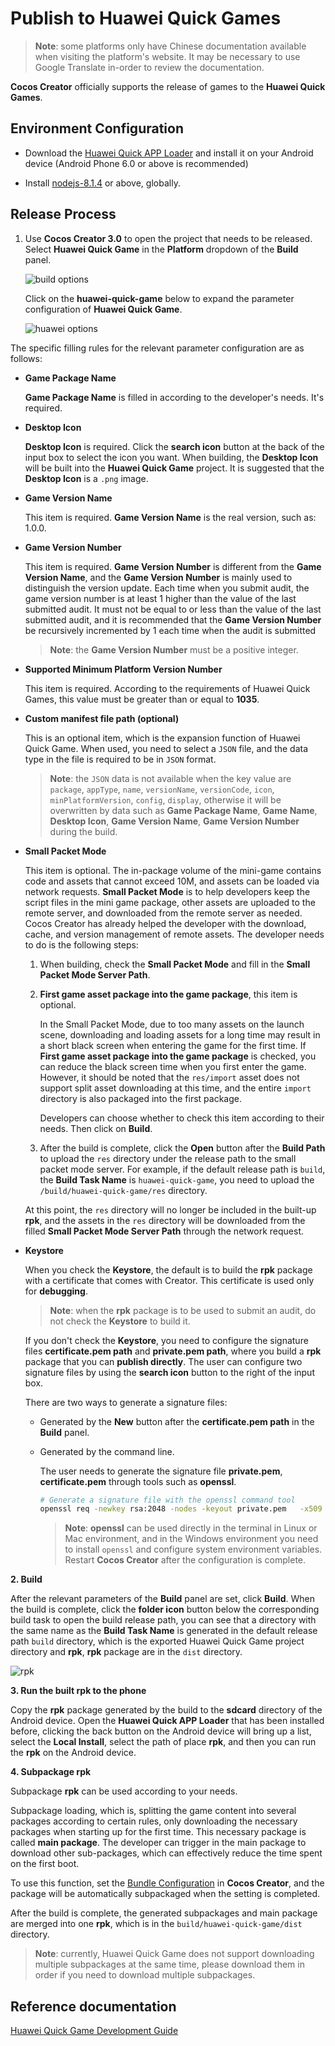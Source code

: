 # Publish to Huawei Quick Games

> **Note**: some platforms only have Chinese documentation available when visiting the platform's website. It may be necessary to use Google Translate in-order to review the documentation.

__Cocos Creator__ officially supports the release of games to the **Huawei Quick Games**.

## Environment Configuration

- Download the [Huawei Quick APP Loader](https://developer.huawei.com/consumer/en/doc/development/quickApp-Guides/quickapp-installtool#h1-1575365259108) and install it on your Android device (Android Phone 6.0 or above is recommended)

- Install [nodejs-8.1.4](https://nodejs.org/en/download/) or above, globally.

## Release Process

1. Use **Cocos Creator 3.0** to open the project that needs to be released. Select **Huawei Quick Game** in the **Platform** dropdown of the **Build** panel.

    ![build options](./publish-huawei-quick-game/build_options.jpg)

    Click on the **huawei-quick-game** below to expand the parameter configuration of **Huawei Quick Game**.

    ![huawei options](./publish-huawei-quick-game/huawei_options.jpg)

The specific filling rules for the relevant parameter configuration are as follows:

- **Game Package Name**

  **Game Package Name** is filled in according to the developer's needs. It's required.

- **Desktop Icon**

  **Desktop Icon** is required. Click the **search icon** button at the back of the input box to select the icon you want. When building, the **Desktop Icon** will be built into the **Huawei Quick Game** project. It is suggested that the **Desktop Icon** is a `.png` image.

- **Game Version Name**

  This item is required. **Game Version Name** is the real version, such as: 1.0.0.

- **Game Version Number**

  This item is required. **Game Version Number** is different from the **Game Version Name**, and the **Game Version Number** is mainly used to distinguish the version update. Each time when you submit audit, the game version number is at least 1 higher than the value of the last submitted audit. It must not be equal to or less than the value of the last submitted audit, and it is recommended that the **Game Version Number** be recursively incremented by 1 each time when the audit is submitted

  > **Note**: the **Game Version Number** must be a positive integer.

- **Supported Minimum Platform Version Number**

  This item is required. According to the requirements of Huawei Quick Games, this value must be greater than or equal to **1035**.

- **Custom manifest file path (optional)**

  This is an optional item, which is the expansion function of Huawei Quick Game. When used, you need to select a `JSON` file, and the data type in the file is required to be in `JSON` format.

  > **Note**: the `JSON` data is not available when the key value are `package`, `appType`, `name`, `versionName`, `versionCode`, `icon`, `minPlatformVersion`, `config`, `display`, otherwise it will be overwritten by data such as **Game Package Name**, **Game Name**, **Desktop Icon**, **Game Version Name**, **Game Version Number** during the build.

- **Small Packet Mode**

  This item is optional. The in-package volume of the mini-game contains code and assets that cannot exceed 10M, and assets can be loaded via network requests. **Small Packet Mode** is to help developers keep the script files in the mini game package, other assets are uploaded to the remote server, and downloaded from the remote server as needed. Cocos Creator has already helped the developer with the download, cache, and version management of remote assets. The developer needs to do is the following steps:

  1. When building, check the **Small Packet Mode** and fill in the **Small Packet Mode Server Path**.

  2. **First game asset package into the game package**, this item is optional.

      In the Small Packet Mode, due to too many assets on the launch scene, downloading and loading assets for a long time may result in a short black screen when entering the game for the first time. If **First game asset package into the game package** is checked, you can reduce the black screen time when you first enter the game. However, it should be noted that the `res/import` asset does not support split asset downloading at this time, and the entire `import` directory is also packaged into the first package.

      Developers can choose whether to check this item according to their needs. Then click on **Build**.

  3. After the build is complete, click the **Open** button after the **Build Path** to upload the `res` directory under the release path to the small packet mode server. For example, if the default release path is `build`, the **Build Task Name** is `huawei-quick-game`, you need to upload the `/build/huawei-quick-game/res` directory.

  At this point, the `res` directory will no longer be included in the built-up **rpk**, and the assets in the `res` directory will be downloaded from the filled **Small Packet Mode Server Path** through the network request.

- **Keystore**

  When you check the **Keystore**, the default is to build the **rpk** package with a certificate that comes with Creator. This certificate is used only for **debugging**.

  > **Note**: when the **rpk** package is to be used to submit an audit, do not check the **Keystore** to build it.

  If you don't check the **Keystore**, you need to configure the signature files **certificate.pem path** and **private.pem path**, where you build a **rpk** package that you can **publish directly**. The user can configure two signature files by using the **search icon** button to the right of the input box.

  There are two ways to generate a signature files:

    - Generated by the **New** button after the **certificate.pem path** in the **Build** panel.

    - Generated by the command line.

      The user needs to generate the signature file **private.pem**, **certificate.pem** through tools such as **openssl**.

      ```bash
      # Generate a signature file with the openssl command tool
      openssl req -newkey rsa:2048 -nodes -keyout private.pem   -x509 -days 3650 -out certificate.pem
      ```

      > **Note**: **openssl** can be used directly in the terminal in Linux or Mac environment, and in the Windows environment you need to install `openssl` and configure system environment variables. Restart **Cocos Creator** after the configuration is complete.

**2. Build**

After the relevant parameters of the **Build** panel are set, click **Build**. When the build is complete, click the **folder icon** button below the corresponding build task to open the build release path, you can see that a directory with the same name as the **Build Task Name** is generated in the default release path `build` directory, which is the exported Huawei Quick Game project directory and **rpk**, **rpk** package are in the `dist` directory.

![rpk](./publish-huawei-quick-game/rpk.png)

**3. Run the built rpk to the phone**

Copy the **rpk** package generated by the build to the **sdcard** directory of the Android device. Open the **Huawei Quick APP Loader** that has been installed before, clicking the back button on the Android device will bring up a list, select the **Local Install**, select the path of place **rpk**, and then you can run the **rpk** on the Android device.

**4. Subpackage rpk**

Subpackage **rpk** can be used according to your needs.

Subpackage loading, which is, splitting the game content into several packages according to certain rules, only downloading the necessary packages when starting up for the first time. This necessary package is called **main package**. The developer can trigger in the main package to download other sub-packages, which can effectively reduce the time spent on the first boot.

To use this function, set the [Bundle Configuration](subpackage.md) in **Cocos Creator**, and the package will be automatically subpackaged when the setting is completed.

After the build is complete, the generated subpackages and main package are merged into one **rpk**, which is in the `build/huawei-quick-game/dist` directory.

> **Note**: currently, Huawei Quick Game does not support downloading multiple subpackages at the same time, please download them in order if you need to download multiple subpackages.

## Reference documentation

[Huawei Quick Game Development Guide](https://developer.huawei.com/consumer/en/doc/development/quickApp-Guides/quickgame-develop-runtime-game)
